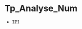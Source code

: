 # Tp_Analyse_Num
- [TP1][TP1]







 [TP1]: https://github.com/yasminaa98/Tp_Analyse_Num/blob/main/TP1/TP1_E.ipynb
